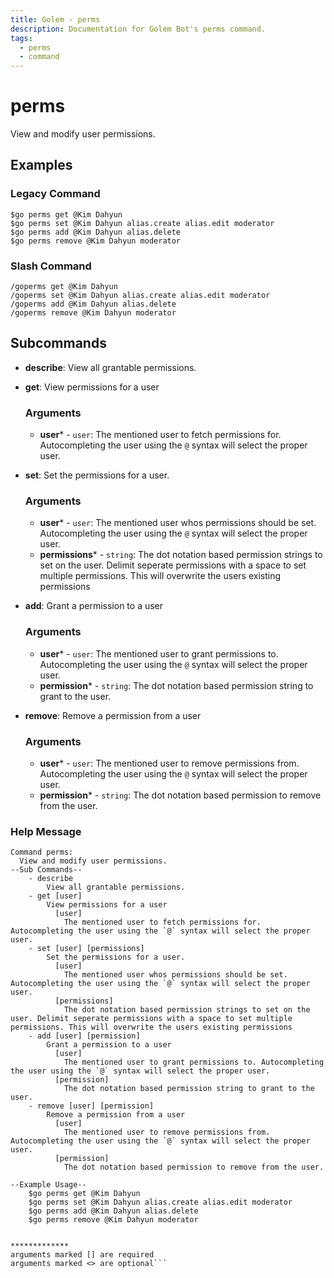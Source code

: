 ```yaml
---
title: Golem - perms
description: Documentation for Golem Bot's perms command.
tags:
  - perms
  - command
---
```


# perms 

View and modify user permissions.

## Examples

### Legacy Command

```
$go perms get @Kim Dahyun
$go perms set @Kim Dahyun alias.create alias.edit moderator
$go perms add @Kim Dahyun alias.delete
$go perms remove @Kim Dahyun moderator
```

### Slash Command

```
/goperms get @Kim Dahyun
/goperms set @Kim Dahyun alias.create alias.edit moderator
/goperms add @Kim Dahyun alias.delete
/goperms remove @Kim Dahyun moderator
```



## Subcommands
- **describe**: View all grantable permissions.

- **get**: View permissions for a user
	### Arguments
	- **user*** - `user`: The mentioned user to fetch permissions for. Autocompleting the user using the `@` syntax will select the proper user.

- **set**: Set the permissions for a user.
	### Arguments
	- **user*** - `user`: The mentioned user whos permissions should be set. Autocompleting the user using the `@` syntax will select the proper user.
	- **permissions*** - `string`: The dot notation based permission strings to set on the user. Delimit seperate permissions with a space to set multiple permissions. This will overwrite the users existing permissions

- **add**: Grant a permission to a user
	### Arguments
	- **user*** - `user`: The mentioned user to grant permissions to. Autocompleting the user using the `@` syntax will select the proper user.
	- **permission*** - `string`: The dot notation based permission string to grant to the user.

- **remove**: Remove a permission from a user
	### Arguments
	- **user*** - `user`: The mentioned user to remove permissions from. Autocompleting the user using the `@` syntax will select the proper user.
	- **permission*** - `string`: The dot notation based permission to remove from the user.



### Help Message
```
Command perms:
  View and modify user permissions.  
--Sub Commands--
    - describe
        View all grantable permissions.
    - get [user]
        View permissions for a user
          [user]
            The mentioned user to fetch permissions for. Autocompleting the user using the `@` syntax will select the proper user.
    - set [user] [permissions]
        Set the permissions for a user.
          [user]
            The mentioned user whos permissions should be set. Autocompleting the user using the `@` syntax will select the proper user.
          [permissions]
            The dot notation based permission strings to set on the user. Delimit seperate permissions with a space to set multiple permissions. This will overwrite the users existing permissions
    - add [user] [permission]
        Grant a permission to a user
          [user]
            The mentioned user to grant permissions to. Autocompleting the user using the `@` syntax will select the proper user.
          [permission]
            The dot notation based permission string to grant to the user.
    - remove [user] [permission]
        Remove a permission from a user
          [user]
            The mentioned user to remove permissions from. Autocompleting the user using the `@` syntax will select the proper user.
          [permission]
            The dot notation based permission to remove from the user.
  
--Example Usage--
    $go perms get @Kim Dahyun
    $go perms set @Kim Dahyun alias.create alias.edit moderator
    $go perms add @Kim Dahyun alias.delete
    $go perms remove @Kim Dahyun moderator


*************
arguments marked [] are required
arguments marked <> are optional```

